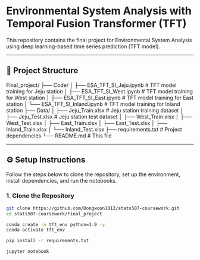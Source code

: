 # Environmental System Analysis with Temporal Fusion Transformer (TFT)
This repository contains the final project for Environmental System Analysis using deep learning-based time series prediction (TFT model).

---

## 📁 Project Structure
Final_project/ ├── Code/ │ ├── ESA_TFT_SI_Jeju.ipynb # TFT model training for Jeju station │ ├── ESA_TFT_SI_West.ipynb # TFT model training for West station │ ├── ESA_TFT_SI_East.ipynb # TFT model training for East station │ └── ESA_TFT_SI_Inland.ipynb # TFT model training for Inland station ├── Data/ │ ├── Jeju_Train.xlsx # Jeju station training dataset │ ├── Jeju_Test.xlsx # Jeju station test dataset │ ├── West_Train.xlsx │ ├── West_Test.xlsx │ ├── East_Train.xlsx │ ├── East_Test.xlsx │ ├── Inland_Train.xlsx │ └── Inland_Test.xlsx ├── requirements.txt # Project dependencies └── README.md # This file

---

## ⚙️ Setup Instructions

Follow the steps below to clone the repository, set up the environment, install dependencies, and run the notebooks.

### 1. Clone the Repository

```bash
git clone https://github.com/Dongwoon1012/stats507-coursework.git
cd stats507-coursework/Final_project

conda create -n tft_env python=3.9 -y
conda activate tft_env

pip install -r requirements.txt

jupyter notebook
